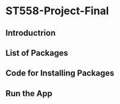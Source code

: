 # ST558-Project-Final
## Introductrion

## List of Packages

## Code for Installing Packages

## Run the App
